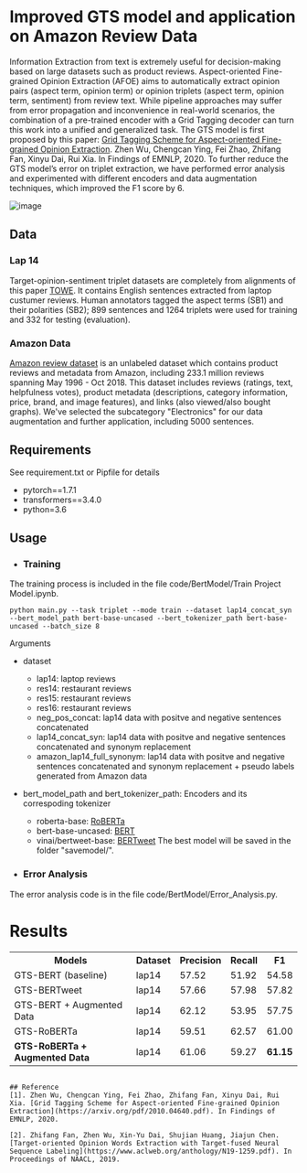 # Improved GTS model and application on Amazon Review Data
Information Extraction from text is extremely useful for decision-making based on large datasets such as product reviews. Aspect-oriented Fine-grained Opinion Extraction (AFOE) aims to automatically extract opinion pairs (aspect term, opinion term) or opinion triplets (aspect term, opinion term, sentiment) from review text. While pipeline approaches may suffer from error propagation and inconvenience in real-world scenarios, the combination of a pre-trained encoder with a Grid Tagging decoder can turn this work into a unified and generalized task. The GTS model is first proposed by this paper: [Grid Tagging Scheme for Aspect-oriented Fine-grained Opinion Extraction](https://arxiv.org/pdf/2010.04640.pdf). Zhen Wu, Chengcan Ying, Fei Zhao, Zhifang Fan, Xinyu Dai, Rui Xia. In Findings of EMNLP, 2020. To further reduce the GTS model’s error on triplet extraction, we have performed error analysis and experimented with different encoders and data augmentation techniques, which improved the F1 score by 6.

![image](https://user-images.githubusercontent.com/40879931/167280162-efbd7ace-70bc-400f-9011-077fb31b1d4a.png)



## Data
### Lap 14 
Target-opinion-sentiment triplet datasets are completely from alignments of this paper [TOWE](https://www.aclweb.org/anthology/N19-1259/). It contains English sentences extracted from laptop custumer reviews. Human annotators tagged the aspect terms (SB1) and their polarities (SB2); 899 sentences and 1264 triplets were
used for training and 332 for testing (evaluation).

### Amazon Data
[Amazon review dataset](https://nijianmo.github.io/amazon/index.html) is an unlabeled dataset which contains product reviews and metadata from Amazon, including 233.1 million reviews spanning May 1996 - Oct 2018. This dataset includes reviews (ratings, text, helpfulness votes), product metadata (descriptions, category information, price, brand, and image features), and links (also viewed/also bought graphs). We've selected the subcategory "Electronics" for our data augmentation and further application, including 5000 sentences.

## Requirements
See requirement.txt or Pipfile for details
* pytorch==1.7.1
* transformers==3.4.0
* python=3.6

## Usage
- ### Training
The training process is included in the file code/BertModel/Train Project Model.ipynb.
```
python main.py --task triplet --mode train --dataset lap14_concat_syn --bert_model_path bert-base-uncased --bert_tokenizer_path bert-base-uncased --batch_size 8
```
Arguments
- dataset
	- lap14: laptop reviews
 	- res14: restaurant reviews
 	- res15: restaurant reviews
 	- res16: restaurant reviews
 	- neg_pos_concat: lap14 data with positve and negative sentences concatenated
 	- lap14_concat_syn: lap14 data with positve and negative sentences concatenated and synonym replacement
 	- amazon_lap14_full_synonym: lap14 data with positve and negative sentences concatenated and synonym replacement + pseudo labels generated from Amazon data
- bert_model_path and bert_tokenizer_path: Encoders and its correspoding tokenizer
 	- roberta-base: [RoBERTa](https://huggingface.co/roberta-base)
 	- bert-base-uncased: [BERT](https://huggingface.co/bert-base-uncased)
 	- vinai/bertweet-base: [BERTweet](https://huggingface.co/vinai/bertweet-base)
The best model will be saved in the folder "savemodel/".

- ### Error Analysis
The error analysis code is in the file code/BertModel/Error_Analysis.py.

# Results

<table>
	<tr>
	    <th colspan="1">Models</th>
        <th colspan="1">Dataset</th>
	    <th colspan="1">Precision</th>
	    <th colspan="1">Recall</th>
      <th colspan="1">F1</th> 
	</tr >
	<tr >
	    <td>GTS-BERT (baseline)</td>
	    <td>lap14</td>
	    <td>57.52</td>
      <td>51.92</td>
      <td>54.58</td>
	</tr>
    <tr >
	    <td>GTS-BERTweet</td>
	    <td>lap14</td>
	    <td>57.66</td>
      <td>57.98</td>
      <td>57.82</td>
	</tr>
  <tr >
	    <td>GTS-BERT + Augmented Data </td>
	    <td>lap14</td>
	    <td>62.12</td>
      <td>53.95</td>
      <td>57.75</td>
	</tr>
   <tr >
	    <td>GTS-RoBERTa </td>
	    <td>lap14</td>
	    <td> 59.51</td>
      <td>62.57</td>
      <td>61.00</td>
	</tr>
     <tr >
	    <td><b>GTS-RoBERTa + Augmented Data</b></td>
	    <td>lap14</td>
	    <td> 61.06</td>
      <td> 59.27</td>
      <td><b>61.15</b></td>
	</tr>
</table>

    
```

## Reference
[1]. Zhen Wu, Chengcan Ying, Fei Zhao, Zhifang Fan, Xinyu Dai, Rui Xia. [Grid Tagging Scheme for Aspect-oriented Fine-grained Opinion Extraction](https://arxiv.org/pdf/2010.04640.pdf). In Findings of EMNLP, 2020.

[2]. Zhifang Fan, Zhen Wu, Xin-Yu Dai, Shujian Huang, Jiajun Chen. [Target-oriented Opinion Words Extraction with Target-fused Neural Sequence Labeling](https://www.aclweb.org/anthology/N19-1259.pdf). In Proceedings of NAACL, 2019.
